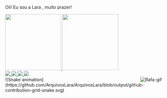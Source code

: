 Oii! Eu sou a Lara , muito prazer!


<div>
  <a href="https://github.com/ArquivosLara">
  <img height = "180em" src = "https://github-readme-stats.vercel.app/api?username=ArquivosLara&show_icons=true&theme=dracula&include_all_commits=true&count_private=true" />
  <img height = "180em" src = "https://github-readme-stats.vercel.app/api/top-langs/?username=ArquivosLara&layout=compact&langs_count=16&theme=dracula" />
</div>
  
  <div>
  <a href="https://www.instagram.com/laray_ferreira0/" target="_blank"> <img src = https://img.shields.io/badge/Instagram-E4405F?style=for-the-badge&logo=instagram&logoColor=white> </a>
  <a href="https://www.linkedin.com/in/lara-ferreira-a9b43620b" target="_blank"> <img src = https://img.shields.io/badge/LinkedIn-0077B5?style=for-the-badge&logo=linkedin&logoColor=white> </a>   
  <a href="larafabiacarvalho20@gmail.com" target="_blank"> <img src = https://img.shields.io/badge/Gmail-D14836?style=for-the-badge&logo=gmail&logoColor=white> </a>   
  <a href="https://www.facebook.com/profile.php?id=100045861408487" target="_blank"> <img src = https://img.shields.io/badge/Facebook-1877F2?style=for-the-badge&logo=facebook&logoColor=white> </a>   
</div> 
  
  <div>
    <img align = "right" alt = "Rafa-gif" src = "https://cdn.discordapp.com/attachments/795358919417397249/825430589581688872/hi.gif">
</div>   
  
  <div>
  ![Snake animation] (https://github.com/ArquivosLara/ArquivosLara/blob/output/github-contribution-grid-snake.svg)
</div> 
